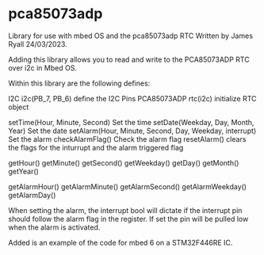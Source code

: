 # pca85073adp
Library for use with mbed OS and the pca85073adp RTC
Written by James Ryall 24/03/2023.

Adding this library allows you to read and write to the PCA85073ADP RTC over i2c in Mbed OS. 

Within this library are the following defines:



I2C i2c(PB_7, PB_6)                                       define the I2C Pins
PCA85073ADP rtc(i2c)                                      initialize RTC object

setTime(Hour, Minute, Second)                             Set the time 
setDate(Weekday, Day, Month, Year)                        Set the date
setAlarm(Hour, Minute, Second, Day, Weekday, interrupt)   Set the alarm
checkAlarmFlag()                                          Check the alarm flag
resetAlarm()                                              clears the flags for the inturrupt and the alarm triggered flag

getHour()
getMinute()
getSecond()
getWeekday()
getDay()
getMonth()
getYear()

getAlarmHour()
getAlarmMinute()
getAlarmSecond()
getAlarmWeekday()
getAlarmDay()

When setting the alarm, the interrupt bool will dictate if the interrupt pin should follow the alarm flag in the register. 
If set the pin will be pulled low when the alarm is activated. 

Added is an example of the code for mbed 6 on a STM32F446RE IC.

